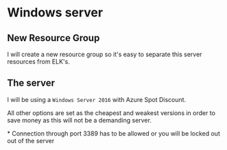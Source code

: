 # Windows server

## New Resource Group

I will create a new resource group so it's easy to separate this server resources from ELK's.

## The server

I will be using a `Windows Server 2016` with Azure Spot Discount.

All other options are set as the cheapest and weakest versions in order to save money as this will not be a demanding server.

\* Connection through port 3389 has to be allowed or you will be locked out out of the server
